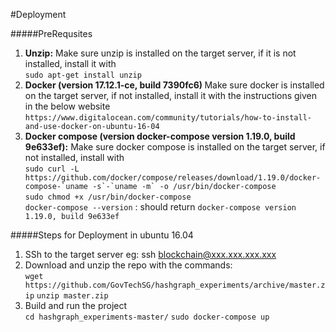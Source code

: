 #Deployment

#####PreRequsites
1. <b>Unzip:</b> Make sure unzip is installed on the target server, if it is not installed, install it with <br />```sudo apt-get install unzip```<br />
2. <b>Docker (version 17.12.1-ce, build 7390fc6) </b> Make sure docker is installed on the target server, if not installed, install it with the instructions given in the below website<br />
```https://www.digitalocean.com/community/tutorials/how-to-install-and-use-docker-on-ubuntu-16-04```
3. <b>Docker compose (version docker-compose version 1.19.0, build 9e633ef):</b> Make sure docker compose is installed on the target server, if not installed, install with <br/> 
```sudo curl -L https://github.com/docker/compose/releases/download/1.19.0/docker-compose-`uname -s`-`uname -m` -o /usr/bin/docker-compose```<br/>
```sudo chmod +x /usr/bin/docker-compose``` <br/>
```docker-compose --version``` : should return ```docker-compose version 1.19.0, build 9e633ef```


#####Steps for Deployment in ubuntu 16.04

1) SSh to the target server eg: ssh blockchain@xxx.xxx.xxx.xxx
2) Download and unzip the repo with the commands: <br />
```wget https://github.com/GovTechSG/hashgraph_experiments/archive/master.zip```
```unzip master.zip```
3) Build and run the project <br />
```cd hashgraph_experiments-master/```
```sudo docker-compose up```


